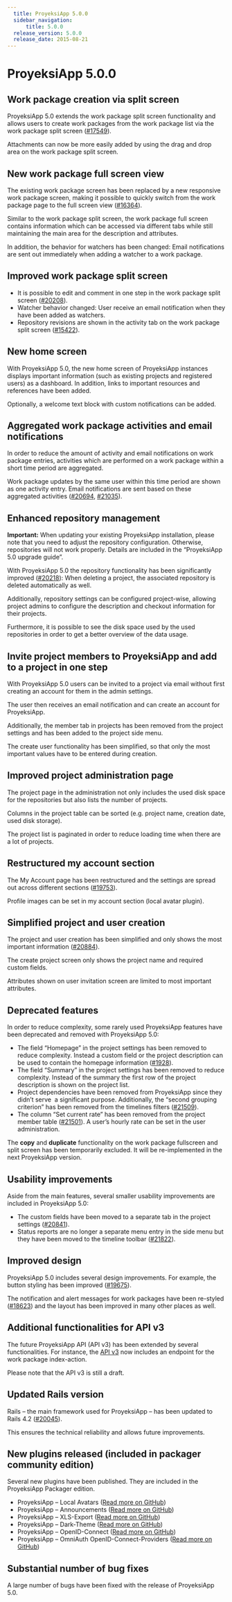 ```yaml
---
  title: ProyeksiApp 5.0.0
  sidebar_navigation:
      title: 5.0.0
  release_version: 5.0.0
  release_date: 2015-08-21
---
```



# **ProyeksiApp 5.0.0**

## **Work package creation via split screen**

ProyeksiApp 5.0 extends the work package split screen functionality and
allows users to create work packages from the work package list via the
work package split screen
([\#17549](https://community.openproject.com/work_packages/17549/activity)).

Attachments can now be more easily added by using the drag and drop area
on the work package split screen.



## **New work package full screen view**

The existing work package screen has been replaced by a new responsive
work package screen, making it possible to quickly switch from the work
package page to the full screen view
([\#16364](https://community.openproject.com/work_packages/16364/activity)).

Similar to the work package split screen, the work package full screen
contains information which can be accessed via different tabs while
still maintaining the main area for the description and attributes.

In addition, the behavior for watchers has been changed: Email
notifications are sent out immediately when adding a watcher to a work
package.



## **Improved work package split screen**

  - It is possible to edit and comment in one step in the work package
    split screen
    ([\#20208](https://community.openproject.com/work_packages/20208/activity)).
  - Watcher behavior changed: User receive an email notification when
    they have been added as watchers.
  - Repository revisions are shown in the activity tab on the work
    package split screen
    ([\#15422](https://community.openproject.com/work_packages/15422/activity)).



## **New home screen**

With ProyeksiApp 5.0, the new home screen of ProyeksiApp instances
displays important information (such as existing projects and registered
users) as a dashboard. In addition, links to important resources and
references have been added.

Optionally, a welcome text block with custom notifications can be added.



## **Aggregated work package activities and email notifications**

In order to reduce the amount of activity and email notifications on
work package entries, activities which are performed on a work package
within a short time period are aggregated.

Work package updates by the same user within this time period are shown
as one activity entry. Email notifications are sent based on these
aggregated
activities ([\#20694](https://community.openproject.com/work_packages/20694/activity),
[\#21035](https://community.openproject.com/work_packages/21035/activity)).



## **Enhanced repository management**

**Important:** When updating your existing ProyeksiApp installation,
please note that you need to adjust the repository configuration.
Otherwise, repositories will not work properly. Details are included in
the “ProyeksiApp 5.0 upgrade guide”.

With ProyeksiApp 5.0 the repository functionality has been significantly
improved
([\#20218](https://community.openproject.com/work_packages/20218/activity)):
When deleting a project, the associated repository is deleted
automatically as well.

Additionally, repository settings can be configured project-wise,
allowing project admins to configure the description and checkout
information for their projects.

Furthermore, it is possible to see the disk space used by the used
repositories in order to get a better overview of the data usage.



## **Invite project members to ProyeksiApp and add to a project in one step**

With ProyeksiApp 5.0 users can be invited to a project via email without
first creating an account for them in the admin settings.

The user then receives an email notification and can create an account
for ProyeksiApp.

Additionally, the member tab in projects has been removed from the
project settings and has been added to the project side menu.

The create user functionality has been simplified, so that only the most
important values have to be entered during creation.



## **Improved project administration page**

The project page in the administration not only includes the used disk
space for the repositories but also lists the number of projects.

Columns in the project table can be sorted (e.g. project name, creation
date, used disk storage).

The project list is paginated in order to reduce loading time when there
are a lot of projects.



## **Restructured my account section**

The My Account page has been restructured and the settings are spread
out across different sections
([\#19753](https://community.openproject.com/work_packages/19753/activity)).

Profile images can be set in my account section (local avatar plugin).



## **Simplified project and user creation**

The project and user creation has been simplified and only shows the
most important information
([\#20884](https://community.openproject.com/work_packages/20884/activity)).

The create project screen only shows the project name and required
custom fields.

Attributes shown on user invitation screen are limited to most important
attributes.



## **Deprecated features**

In order to reduce complexity, some rarely used ProyeksiApp features
have been deprecated and removed with ProyeksiApp 5.0:

  - The field “Homepage” in the project settings has been removed to
    reduce complexity. Instead a custom field or the project description
    can be used to contain the homepage information
    ([\#1928](https://community.openproject.com/work_packages/1928/activity)).
  - The field “Summary” in the project settings has been removed to
    reduce complexity. Instead of the summary the first row of the
    project description is shown on the project list.
  - Project dependencies have been removed from ProyeksiApp since they
    didn’t serve  a significant purpose. Additionally, the “second
    grouping criterion” has been removed from the timelines filters
    ([\#21509](https://community.openproject.com/work_packages/21509/activity)).
  - The column “Set current rate” has been removed from the project
    member table
    ([\#21501](https://community.openproject.com/work_packages/21501/activity)).
    A user’s hourly rate can be set in the user administration.

The **copy** and **duplicate** functionality on the work package
fullscreen and split screen has been temporarily excluded. It will be
re-implemented in the next ProyeksiApp version.

## **Usability improvements**

Aside from the main features, several smaller usability improvements are
included in ProyeksiApp 5.0:

  - The custom fields have been moved to a separate tab in the project
    settings
    ([\#20841](https://community.openproject.com/work_packages/20841/activity)).
  - Status reports are no longer a separate menu entry in the side menu
    but they have been moved to the timeline
    toolbar ([\#21822](https://community.openproject.com/work_packages/21822/activity)).

## **Improved design**

ProyeksiApp 5.0 includes several design improvements. For example, the
button styling has been improved
([\#19675](https://community.openproject.com/work_packages/19675/activity)).

The notification and alert messages for work packages have been
re-styled
([\#18623](https://community.openproject.com/work_packages/18623/activity))
and the layout has been improved in many other places as well.

## **Additional functionalities for API v3**

The future ProyeksiApp API (API v3) has been extended by several
functionalities. For instance, the [API
v3](../../api/) now includes an
endpoint for the work package index-action.

Please note that the API v3 is still a draft.

## **Updated Rails version**

Rails – the main framework used for ProyeksiApp – has been updated to
Rails 4.2
([\#20045](https://community.openproject.com/work_packages/20045/activity)).

This ensures the technical reliability and allows future improvements.

## **New plugins released (included in packager community edition)**

Several new plugins have been published. They are included in the
ProyeksiApp Packager edition.

  - ProyeksiApp – Local Avatars ([Read more on
    GitHub](https://www.github.com/finnlabs/openproject-local_avatars))
  - ProyeksiApp – Announcements ([Read more on
    GitHub](https://www.github.com/finnlabs/openproject-announcements))
  - ProyeksiApp – XLS-Export ([Read more on
    GitHub](https://www.github.com/finnlabs/openproject-xls_export))
  - ProyeksiApp – Dark-Theme ([Read more on
    GitHub](https://www.github.com/finnlabs/openproject-themes-dark))
  - ProyeksiApp – OpenID-Connect ([Read more on
    GitHub](https://www.github.com/finnlabs/openproject-openid_connect))
  - ProyeksiApp – OmniAuth OpenID-Connect-Providers ([Read more on
    GitHub](https://www.github.com/finnlabs/omniauth-openid-connect))

## **Substantial number of bug fixes**

A large number of bugs have been fixed with the release of ProyeksiApp
5.0.


